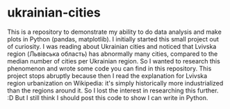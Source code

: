 # ukrainian-cities

This is a repository to demonstrate my ability to do data analysis and make plots in Python (pandas, matplotlib). I initially started this small project out of curiosity. I was reading about Ukrainian cities and noticed that Lvivska region (Львівська область) has abnormally many cities, compared to the median number of cities per Ukrainian region. So I wanted to research this phenomenon and wrote some code you can find in this repository. This project stops abruptly because then I read the explanation for Lvivska region urbanization on Wikipedia: it's simply historically more industrialized than the regions around it. So I lost the interest in researching this further. :D But I still think I should post this code to show I can write in Python.

